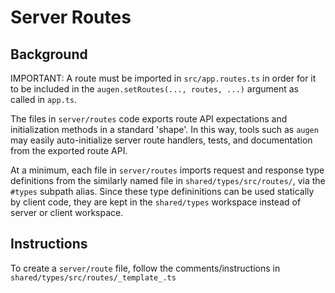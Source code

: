 # Server Routes

## Background

IMPORTANT: A route must be imported in `src/app.routes.ts` in order
for it to be included in the `augen.setRoutes(..., routes, ...)` argument 
as called in `app.ts`.  

The files in `server/routes` code exports route API expectations
and initialization methods in a standard 'shape'. In this way,
tools such as `augen` may easily auto-initialize server route handlers,
tests, and documentation from the exported route API. 

At a minimum, each file in `server/routes` imports request and response 
type definitions from the similarly named file in `shared/types/src/routes/`,
via the `#types` subpath alias. Since these type defininitions can be used
statically by client code, they are kept in the `shared/types` workspace instead
of server or client workspace. 


## Instructions

To create a `server/route` file, follow the comments/instructions in `shared/types/src/routes/_template_.ts`

